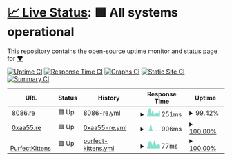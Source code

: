 # [📈 Live Status](https://kittygirlyy.github.io/status): <!--live status--> **🟩 All systems operational**

This repository contains the open-source uptime monitor and status page for [❤](8086.re)

[![Uptime CI](https://github.com/kittygirlyy/status/workflows/Uptime%20CI/badge.svg)](https://github.com/kittygirlyy/status/actions?query=workflow%3A%22Uptime+CI%22)
[![Response Time CI](https://github.com/kittygirlyy/status/workflows/Response%20Time%20CI/badge.svg)](https://github.com/kittygirlyy/status/actions?query=workflow%3A%22Response+Time+CI%22)
[![Graphs CI](https://github.com/kittygirlyy/status/workflows/Graphs%20CI/badge.svg)](https://github.com/kittygirlyy/status/actions?query=workflow%3A%22Graphs+CI%22)
[![Static Site CI](https://github.com/kittygirlyy/status/workflows/Static%20Site%20CI/badge.svg)](https://github.com/kittygirlyy/status/actions?query=workflow%3A%22Static+Site+CI%22)
[![Summary CI](https://github.com/kittygirlyy/status/workflows/Summary%20CI/badge.svg)](https://github.com/kittygirlyy/status/actions?query=workflow%3A%22Summary+CI%22)

<!--start: status pages-->
<!-- This summary is generated by Upptime (https://github.com/upptime/upptime) -->
<!-- Do not edit this manually, your changes will be overwritten -->
<!-- prettier-ignore -->
| URL | Status | History | Response Time | Uptime |
| --- | ------ | ------- | ------------- | ------ |
| <img alt="" src="https://icons.duckduckgo.com/ip3/8086.re.ico" height="13"> [8086.re](https://8086.re) | 🟩 Up | [8086-re.yml](https://github.com/kittygirlyy/status/commits/HEAD/history/8086-re.yml) | <details><summary><img alt="Response time graph" src="./graphs/8086-re/response-time-week.png" height="20"> 251ms</summary><br><a href="https://kittygirlyy.github.io/status/history/8086-re"><img alt="Response time 397" src="https://img.shields.io/endpoint?url=https%3A%2F%2Fraw.githubusercontent.com%2Fkittygirlyy%2Fstatus%2FHEAD%2Fapi%2F8086-re%2Fresponse-time.json"></a><br><a href="https://kittygirlyy.github.io/status/history/8086-re"><img alt="24-hour response time 182" src="https://img.shields.io/endpoint?url=https%3A%2F%2Fraw.githubusercontent.com%2Fkittygirlyy%2Fstatus%2FHEAD%2Fapi%2F8086-re%2Fresponse-time-day.json"></a><br><a href="https://kittygirlyy.github.io/status/history/8086-re"><img alt="7-day response time 251" src="https://img.shields.io/endpoint?url=https%3A%2F%2Fraw.githubusercontent.com%2Fkittygirlyy%2Fstatus%2FHEAD%2Fapi%2F8086-re%2Fresponse-time-week.json"></a><br><a href="https://kittygirlyy.github.io/status/history/8086-re"><img alt="30-day response time 275" src="https://img.shields.io/endpoint?url=https%3A%2F%2Fraw.githubusercontent.com%2Fkittygirlyy%2Fstatus%2FHEAD%2Fapi%2F8086-re%2Fresponse-time-month.json"></a><br><a href="https://kittygirlyy.github.io/status/history/8086-re"><img alt="1-year response time 397" src="https://img.shields.io/endpoint?url=https%3A%2F%2Fraw.githubusercontent.com%2Fkittygirlyy%2Fstatus%2FHEAD%2Fapi%2F8086-re%2Fresponse-time-year.json"></a></details> | <details><summary><a href="https://kittygirlyy.github.io/status/history/8086-re">99.42%</a></summary><a href="https://kittygirlyy.github.io/status/history/8086-re"><img alt="All-time uptime 99.92%" src="https://img.shields.io/endpoint?url=https%3A%2F%2Fraw.githubusercontent.com%2Fkittygirlyy%2Fstatus%2FHEAD%2Fapi%2F8086-re%2Fuptime.json"></a><br><a href="https://kittygirlyy.github.io/status/history/8086-re"><img alt="24-hour uptime 100.00%" src="https://img.shields.io/endpoint?url=https%3A%2F%2Fraw.githubusercontent.com%2Fkittygirlyy%2Fstatus%2FHEAD%2Fapi%2F8086-re%2Fuptime-day.json"></a><br><a href="https://kittygirlyy.github.io/status/history/8086-re"><img alt="7-day uptime 99.42%" src="https://img.shields.io/endpoint?url=https%3A%2F%2Fraw.githubusercontent.com%2Fkittygirlyy%2Fstatus%2FHEAD%2Fapi%2F8086-re%2Fuptime-week.json"></a><br><a href="https://kittygirlyy.github.io/status/history/8086-re"><img alt="30-day uptime 99.87%" src="https://img.shields.io/endpoint?url=https%3A%2F%2Fraw.githubusercontent.com%2Fkittygirlyy%2Fstatus%2FHEAD%2Fapi%2F8086-re%2Fuptime-month.json"></a><br><a href="https://kittygirlyy.github.io/status/history/8086-re"><img alt="1-year uptime 99.92%" src="https://img.shields.io/endpoint?url=https%3A%2F%2Fraw.githubusercontent.com%2Fkittygirlyy%2Fstatus%2FHEAD%2Fapi%2F8086-re%2Fuptime-year.json"></a></details>
| <img alt="" src="https://icons.duckduckgo.com/ip3/meow.0xaa55.re.ico" height="13"> [0xaa55.re](https://meow.0xaa55.re) | 🟩 Up | [0xaa55-re.yml](https://github.com/kittygirlyy/status/commits/HEAD/history/0xaa55-re.yml) | <details><summary><img alt="Response time graph" src="./graphs/0xaa55-re/response-time-week.png" height="20"> 906ms</summary><br><a href="https://kittygirlyy.github.io/status/history/0xaa55-re"><img alt="Response time 302" src="https://img.shields.io/endpoint?url=https%3A%2F%2Fraw.githubusercontent.com%2Fkittygirlyy%2Fstatus%2FHEAD%2Fapi%2F0xaa55-re%2Fresponse-time.json"></a><br><a href="https://kittygirlyy.github.io/status/history/0xaa55-re"><img alt="24-hour response time 208" src="https://img.shields.io/endpoint?url=https%3A%2F%2Fraw.githubusercontent.com%2Fkittygirlyy%2Fstatus%2FHEAD%2Fapi%2F0xaa55-re%2Fresponse-time-day.json"></a><br><a href="https://kittygirlyy.github.io/status/history/0xaa55-re"><img alt="7-day response time 906" src="https://img.shields.io/endpoint?url=https%3A%2F%2Fraw.githubusercontent.com%2Fkittygirlyy%2Fstatus%2FHEAD%2Fapi%2F0xaa55-re%2Fresponse-time-week.json"></a><br><a href="https://kittygirlyy.github.io/status/history/0xaa55-re"><img alt="30-day response time 370" src="https://img.shields.io/endpoint?url=https%3A%2F%2Fraw.githubusercontent.com%2Fkittygirlyy%2Fstatus%2FHEAD%2Fapi%2F0xaa55-re%2Fresponse-time-month.json"></a><br><a href="https://kittygirlyy.github.io/status/history/0xaa55-re"><img alt="1-year response time 302" src="https://img.shields.io/endpoint?url=https%3A%2F%2Fraw.githubusercontent.com%2Fkittygirlyy%2Fstatus%2FHEAD%2Fapi%2F0xaa55-re%2Fresponse-time-year.json"></a></details> | <details><summary><a href="https://kittygirlyy.github.io/status/history/0xaa55-re">100.00%</a></summary><a href="https://kittygirlyy.github.io/status/history/0xaa55-re"><img alt="All-time uptime 99.98%" src="https://img.shields.io/endpoint?url=https%3A%2F%2Fraw.githubusercontent.com%2Fkittygirlyy%2Fstatus%2FHEAD%2Fapi%2F0xaa55-re%2Fuptime.json"></a><br><a href="https://kittygirlyy.github.io/status/history/0xaa55-re"><img alt="24-hour uptime 100.00%" src="https://img.shields.io/endpoint?url=https%3A%2F%2Fraw.githubusercontent.com%2Fkittygirlyy%2Fstatus%2FHEAD%2Fapi%2F0xaa55-re%2Fuptime-day.json"></a><br><a href="https://kittygirlyy.github.io/status/history/0xaa55-re"><img alt="7-day uptime 100.00%" src="https://img.shields.io/endpoint?url=https%3A%2F%2Fraw.githubusercontent.com%2Fkittygirlyy%2Fstatus%2FHEAD%2Fapi%2F0xaa55-re%2Fuptime-week.json"></a><br><a href="https://kittygirlyy.github.io/status/history/0xaa55-re"><img alt="30-day uptime 99.96%" src="https://img.shields.io/endpoint?url=https%3A%2F%2Fraw.githubusercontent.com%2Fkittygirlyy%2Fstatus%2FHEAD%2Fapi%2F0xaa55-re%2Fuptime-month.json"></a><br><a href="https://kittygirlyy.github.io/status/history/0xaa55-re"><img alt="1-year uptime 99.98%" src="https://img.shields.io/endpoint?url=https%3A%2F%2Fraw.githubusercontent.com%2Fkittygirlyy%2Fstatus%2FHEAD%2Fapi%2F0xaa55-re%2Fuptime-year.json"></a></details>
| <img alt="" src="https://icons.duckduckgo.com/ip3/purfectkittens.github.io.ico" height="13"> [PurfectKittens](https://purfectkittens.github.io/kittens-website/) | 🟩 Up | [purfect-kittens.yml](https://github.com/kittygirlyy/status/commits/HEAD/history/purfect-kittens.yml) | <details><summary><img alt="Response time graph" src="./graphs/purfect-kittens/response-time-week.png" height="20"> 77ms</summary><br><a href="https://kittygirlyy.github.io/status/history/purfect-kittens"><img alt="Response time 100" src="https://img.shields.io/endpoint?url=https%3A%2F%2Fraw.githubusercontent.com%2Fkittygirlyy%2Fstatus%2FHEAD%2Fapi%2Fpurfect-kittens%2Fresponse-time.json"></a><br><a href="https://kittygirlyy.github.io/status/history/purfect-kittens"><img alt="24-hour response time 38" src="https://img.shields.io/endpoint?url=https%3A%2F%2Fraw.githubusercontent.com%2Fkittygirlyy%2Fstatus%2FHEAD%2Fapi%2Fpurfect-kittens%2Fresponse-time-day.json"></a><br><a href="https://kittygirlyy.github.io/status/history/purfect-kittens"><img alt="7-day response time 77" src="https://img.shields.io/endpoint?url=https%3A%2F%2Fraw.githubusercontent.com%2Fkittygirlyy%2Fstatus%2FHEAD%2Fapi%2Fpurfect-kittens%2Fresponse-time-week.json"></a><br><a href="https://kittygirlyy.github.io/status/history/purfect-kittens"><img alt="30-day response time 84" src="https://img.shields.io/endpoint?url=https%3A%2F%2Fraw.githubusercontent.com%2Fkittygirlyy%2Fstatus%2FHEAD%2Fapi%2Fpurfect-kittens%2Fresponse-time-month.json"></a><br><a href="https://kittygirlyy.github.io/status/history/purfect-kittens"><img alt="1-year response time 100" src="https://img.shields.io/endpoint?url=https%3A%2F%2Fraw.githubusercontent.com%2Fkittygirlyy%2Fstatus%2FHEAD%2Fapi%2Fpurfect-kittens%2Fresponse-time-year.json"></a></details> | <details><summary><a href="https://kittygirlyy.github.io/status/history/purfect-kittens">100.00%</a></summary><a href="https://kittygirlyy.github.io/status/history/purfect-kittens"><img alt="All-time uptime 100.00%" src="https://img.shields.io/endpoint?url=https%3A%2F%2Fraw.githubusercontent.com%2Fkittygirlyy%2Fstatus%2FHEAD%2Fapi%2Fpurfect-kittens%2Fuptime.json"></a><br><a href="https://kittygirlyy.github.io/status/history/purfect-kittens"><img alt="24-hour uptime 100.00%" src="https://img.shields.io/endpoint?url=https%3A%2F%2Fraw.githubusercontent.com%2Fkittygirlyy%2Fstatus%2FHEAD%2Fapi%2Fpurfect-kittens%2Fuptime-day.json"></a><br><a href="https://kittygirlyy.github.io/status/history/purfect-kittens"><img alt="7-day uptime 100.00%" src="https://img.shields.io/endpoint?url=https%3A%2F%2Fraw.githubusercontent.com%2Fkittygirlyy%2Fstatus%2FHEAD%2Fapi%2Fpurfect-kittens%2Fuptime-week.json"></a><br><a href="https://kittygirlyy.github.io/status/history/purfect-kittens"><img alt="30-day uptime 100.00%" src="https://img.shields.io/endpoint?url=https%3A%2F%2Fraw.githubusercontent.com%2Fkittygirlyy%2Fstatus%2FHEAD%2Fapi%2Fpurfect-kittens%2Fuptime-month.json"></a><br><a href="https://kittygirlyy.github.io/status/history/purfect-kittens"><img alt="1-year uptime 100.00%" src="https://img.shields.io/endpoint?url=https%3A%2F%2Fraw.githubusercontent.com%2Fkittygirlyy%2Fstatus%2FHEAD%2Fapi%2Fpurfect-kittens%2Fuptime-year.json"></a></details>

<!--end: status pages-->
